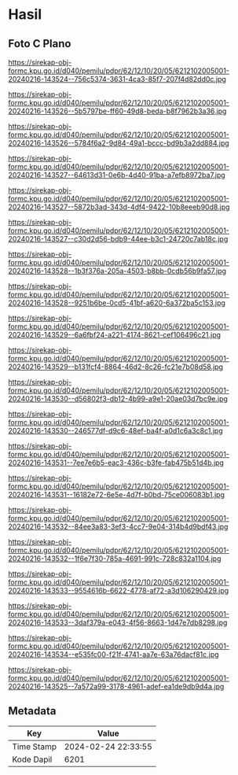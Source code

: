 # Hasil

## Foto C Plano

https://sirekap-obj-formc.kpu.go.id/d040/pemilu/pdpr/62/12/10/20/05/6212102005001-20240216-143524--756c5374-3631-4ca3-85f7-207f4d82dd0c.jpg

https://sirekap-obj-formc.kpu.go.id/d040/pemilu/pdpr/62/12/10/20/05/6212102005001-20240216-143526--5b5797be-ff60-49d8-beda-b8f7962b3a36.jpg

https://sirekap-obj-formc.kpu.go.id/d040/pemilu/pdpr/62/12/10/20/05/6212102005001-20240216-143526--5784f6a2-9d84-49a1-bccc-bd9b3a2dd884.jpg

https://sirekap-obj-formc.kpu.go.id/d040/pemilu/pdpr/62/12/10/20/05/6212102005001-20240216-143527--64613d31-0e6b-4d40-91ba-a7efb8972ba7.jpg

https://sirekap-obj-formc.kpu.go.id/d040/pemilu/pdpr/62/12/10/20/05/6212102005001-20240216-143527--5872b3ad-343d-4df4-9422-10b8eeeb90d8.jpg

https://sirekap-obj-formc.kpu.go.id/d040/pemilu/pdpr/62/12/10/20/05/6212102005001-20240216-143527--c30d2d56-bdb9-44ee-b3c1-24720c7ab18c.jpg

https://sirekap-obj-formc.kpu.go.id/d040/pemilu/pdpr/62/12/10/20/05/6212102005001-20240216-143528--1b3f376a-205a-4503-b8bb-0cdb56b9fa57.jpg

https://sirekap-obj-formc.kpu.go.id/d040/pemilu/pdpr/62/12/10/20/05/6212102005001-20240216-143528--9251b6be-0cd5-41bf-a620-6a372ba5c153.jpg

https://sirekap-obj-formc.kpu.go.id/d040/pemilu/pdpr/62/12/10/20/05/6212102005001-20240216-143529--6a6fbf24-a221-4174-8621-cef106496c21.jpg

https://sirekap-obj-formc.kpu.go.id/d040/pemilu/pdpr/62/12/10/20/05/6212102005001-20240216-143529--b131fcf4-8864-46d2-8c26-fc21e7b08d58.jpg

https://sirekap-obj-formc.kpu.go.id/d040/pemilu/pdpr/62/12/10/20/05/6212102005001-20240216-143530--d56802f3-db12-4b99-a9e1-20ae03d7bc9e.jpg

https://sirekap-obj-formc.kpu.go.id/d040/pemilu/pdpr/62/12/10/20/05/6212102005001-20240216-143530--246577df-d9c6-48ef-ba4f-a0d1c6a3c8c1.jpg

https://sirekap-obj-formc.kpu.go.id/d040/pemilu/pdpr/62/12/10/20/05/6212102005001-20240216-143531--7ee7e6b5-eac3-436c-b3fe-fab475b51d4b.jpg

https://sirekap-obj-formc.kpu.go.id/d040/pemilu/pdpr/62/12/10/20/05/6212102005001-20240216-143531--16182e72-6e5e-4d7f-b0bd-75ce006083b1.jpg

https://sirekap-obj-formc.kpu.go.id/d040/pemilu/pdpr/62/12/10/20/05/6212102005001-20240216-143532--84ee3a83-3ef3-4cc7-9e04-314b4d9bdf43.jpg

https://sirekap-obj-formc.kpu.go.id/d040/pemilu/pdpr/62/12/10/20/05/6212102005001-20240216-143532--1f6e7f30-785a-4691-991c-728c832a1104.jpg

https://sirekap-obj-formc.kpu.go.id/d040/pemilu/pdpr/62/12/10/20/05/6212102005001-20240216-143533--9554616b-6622-4778-af72-a3d106290429.jpg

https://sirekap-obj-formc.kpu.go.id/d040/pemilu/pdpr/62/12/10/20/05/6212102005001-20240216-143533--3daf379a-e043-4f56-8663-1d47e7db8298.jpg

https://sirekap-obj-formc.kpu.go.id/d040/pemilu/pdpr/62/12/10/20/05/6212102005001-20240216-143534--e535fc00-f21f-4741-aa7e-63a76dacf81c.jpg

https://sirekap-obj-formc.kpu.go.id/d040/pemilu/pdpr/62/12/10/20/05/6212102005001-20240216-143525--7a572a99-3178-4961-adef-ea1de9db9d4a.jpg


## Metadata

| Key        | Value               |
| ---------- | ------------------- |
| Time Stamp | 2024-02-24 22:33:55 |
| Kode Dapil | 6201                |



